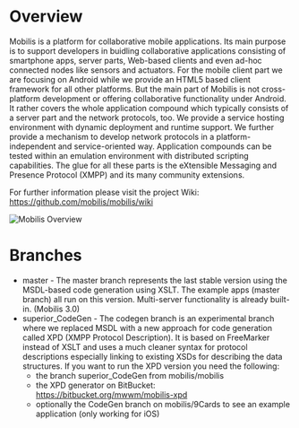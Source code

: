 # Overview 

Mobilis is a platform for collaborative mobile applications. Its main purpose is to support developers in buidling collaborative applications consisting of smartphone apps, server parts, Web-based clients and even ad-hoc connected nodes like sensors and actuators. For the mobile client part we are focusing on Android while we provide an HTML5 based client framework for all other platforms. But the main part of Mobilis is not cross-platform development or offering collaborative functionality under Android. It rather covers the whole application compound which typically consists of a server part and the network protocols, too. We provide a service hosting environment with dynamic deployment and runtime support. We further provide a mechanism to develop network protocols in a platform-independent and service-oriented way. Application compounds can be tested within an emulation environment with distributed scripting capabilities. The glue for all these parts is the eXtensible Messaging and Presence Protocol (XMPP) and its many community extensions. 

For further information please visit the project Wiki: https://github.com/mobilis/mobilis/wiki

![Mobilis Overview](https://raw.github.com/mobilis/mobilis/master/mobilis-overview.png)

# Branches

* master - The master branch represents the last stable version using the MSDL-based code generation using XSLT. The example apps (master branch) all run on this version. Multi-server functionality is already built-in. (Mobilis 3.0)
* superior_CodeGen - The codegen branch is an experimental branch where we replaced MSDL with a new approach for code generation called XPD (XMPP Protocol Description). It is based on FreeMarker instead of XSLT and uses a much cleaner syntax for protocol descriptions especially linking to existing XSDs for describing the data structures. If you want to run the XPD version you need the following:
    * the branch superior_CodeGen from mobilis/mobilis
    * the XPD generator on BitBucket: https://bitbucket.org/mwwm/mobilis-xpd
    * optionally the CodeGen branch on mobilis/9Cards to see an example application (only working for iOS)
